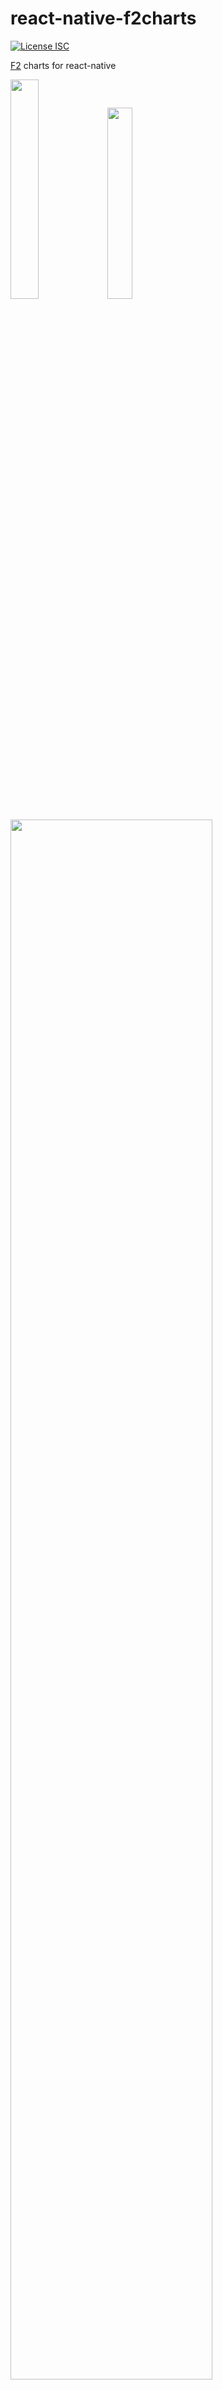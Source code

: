 # react-native-f2charts

[![License ISC](https://img.shields.io/badge/license-ISC-blue.svg)](https://opensource.org/licenses/ISC)

[F2](https://antv.alipay.com/zh-cn/f2/3.x/index.html) charts for react-native

<img src="example/image/ios.jpg" width="30%" height="30%"> <img src="example/image/android.jpg" width="28%" height="28%">


<img src="example/image/pie-chart.jpg" width="80%" height="80%">

## Installation

1. `yarn add react-native-f2charts or npm i react-native-f2charts`

2. Copy `node_moules/react-native-f2charts/src/f2chart.html` to `android/app/src/main/assets/f2chart.html`

## Example

Simple demo [example](example)

## Usage

```js
import Chart from "react-native-f2charts";

// Example from https://antv.alipay.com/zh-cn/f2/3.x/demo/line/basic.html
const initScript = data =>`
(function(){
    chart =  new F2.Chart({
        id: 'chart',
        pixelRatio: window.devicePixelRatio,
    });
    chart.source(${JSON.stringify(data)}, {
    value: {
    tickCount: 5,
    min: 0
    },
    date: {
    type: 'timeCat',
    range: [0, 1],
    tickCount: 3
    }
    });
    chart.tooltip({
    custom: true,
    showXTip: true,
    showYTip: true,
    snap: true,
    onChange: function(obj) {
        window.postMessage(stringify(obj))
    },
    crosshairsType: 'xy',
    crosshairsStyle: {
    lineDash: [2]
    }
    });
    chart.axis('date', {
    label: function label(text, index, total) {
    var textCfg = {};
    if (index === 0) {
        textCfg.textAlign = 'left';
    } else if (index === total - 1) {
        textCfg.textAlign = 'right';
    }
    return textCfg;
    }
    });
    chart.line().position('date*value');
    chart.render();
})();
`;

    ...
    render() {
        return (
            <View style={{ height: 350 }}>
              <Chart initScript={initScript(data)} />
            </View>
        )
    }
    ...
`
```

## Props

| Prop         | type          | Description                                                                                 | Required |
| ------------ | ------------- | ------------------------------------------------------------------------------------------- | -------- |
| `initScript` | string        | Initializes the F2 Chart                                                                    | `yes`    |
| `data`       | Array<Object> | Chart data to be drawn                                                                      | `no`     |
| `onChange`   | Function      | Tooltip onchange                                                                            | `no`     |
| `webView`    | ReactElement  | Use a custom WebView component (optional). By default, `react-native-webview` is used.      | `no`     |

## Notice

- Canvas `id` is `chart` instead of `mountNode' as described in the official documentation
- The tooltip's `onChange` handler is also defined in HTML. `JSON.stringify` can be used to inspect any [errors](https://developer.mozilla.org/en-US/docs/Web/JavaScript/Reference/Errors/Cyclic_object_value)
- If using `react-native-webview`，the `postMessage` tooltip is given by `window.ReactNativeWebView.postMessage`
